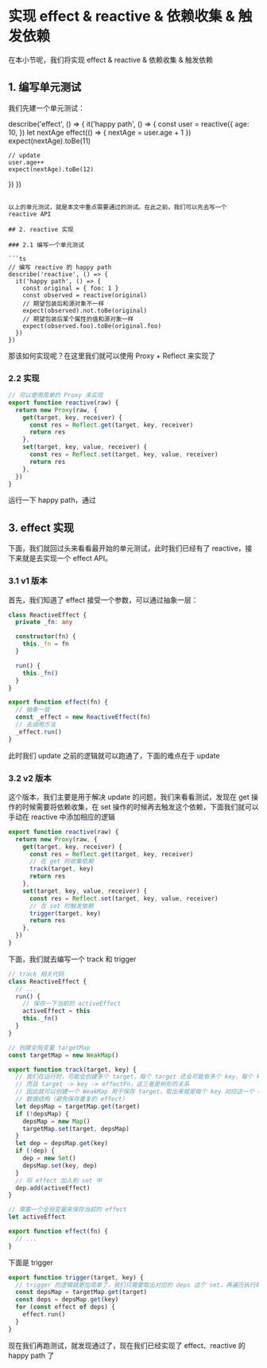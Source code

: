 # 实现 effect & reactive & 依赖收集 & 触发依赖


在本小节呢，我们将实现 effect & reactive & 依赖收集 & 触发依赖

## 1. 编写单元测试

我们先建一个单元测试：


describe('effect', () => {
it('happy path', () => {
const user = reactive({
age: 10,
})
let nextAge
effect(() => {
nextAge = user.age + 1
})
expect(nextAge).toBe(11)

    // update
    user.age++
    expect(nextAge).toBe(12)
   
})
})

```

以上的单元测试，就是本文中重点需要通过的测试。在此之前，我们可以先去写一个 reactive API

## 2. reactive 实现

### 2.1 编写一个单元测试

```ts
// 编写 reactive 的 happy path
describe('reactive', () => {
  it('happy path', () => {
    const original = { foo: 1 }
    const observed = reactive(original)
    // 期望包装后和源对象不一样
    expect(observed).not.toBe(original)
    // 期望包装后某个属性的值和源对象一样
    expect(observed.foo).toBe(original.foo)
  })
})
```

那该如何实现呢？在这里我们就可以使用 Proxy + Reflect 来实现了

### 2.2 实现

```ts
// 可以使用简单的 Proxy 来实现
export function reactive(raw) {
  return new Proxy(raw, {
    get(target, key, receiver) {
      const res = Reflect.get(target, key, receiver)
      return res
    },
    set(target, key, value, receiver) {
      const res = Reflect.set(target, key, value, receiver)
      return res
    },
  })
}
```

运行一下 happy path，通过

## 3. effect 实现

下面，我们就回过头来看看最开始的单元测试，此时我们已经有了 reactive，接下来就是去实现一个 effect API。

### 3.1 v1 版本

首先，我们知道了 effect 接受一个参数，可以通过抽象一层：

```ts
class ReactiveEffect {
  private _fn: any

  constructor(fn) {
    this._fn = fn
  }

  run() {
    this._fn()
  }
}

export function effect(fn) {
  // 抽象一层
  const _effect = new ReactiveEffect(fn)
  // 去调用方法
  _effect.run()
}
```

此时我们 update 之前的逻辑就可以跑通了，下面的难点在于 update

### 3.2 v2 版本

这个版本，我们主要是用于解决 update 的问题，我们来看看测试，发现在 get 操作的时候需要将依赖收集，在 set
操作的时候再去触发这个依赖，下面我们就可以手动在 reactive 中添加相应的逻辑

```ts
export function reactive(raw) {
  return new Proxy(raw, {
    get(target, key, receiver) {
      const res = Reflect.get(target, key, receiver)
      // 在 get 时收集依赖
      track(target, key)
      return res
    },
    set(target, key, value, receiver) {
      const res = Reflect.set(target, key, value, receiver)
      // 在 set 时触发依赖
      trigger(target, key)
      return res
    },
  })
}
```

下面，我们就去编写一个 track 和 trigger

```ts
// track 相关代码
class ReactiveEffect {
  // ...
  run() {
    // 保存一下当前的 activeEffect
    activeEffect = this
    this._fn()
  }
}

// 创建全局变量 targetMap
const targetMap = new WeakMap()

export function track(target, key) {
  // 我们在运行时，可能会创建多个 target，每个 target 还会可能有多个 key，每个 key 又关联着多个 effectFn
  // 而且 target -> key -> effectFn，这三者是树形的关系
  // 因此就可以创建一个 WeakMap 用于保存 target，取出来就是每个 key 对应这一个 depsMap，而每个 depsMap 又是一个 Set
  // 数据结构（避免保存重复的 effect）
  let depsMap = targetMap.get(target)
  if (!depsMap) {
    depsMap = new Map()
    targetMap.set(target, depsMap)
  }
  let dep = depsMap.get(key)
  if (!dep) {
    dep = new Set()
    depsMap.set(key, dep)
  }
  // 将 effect 加入到 set 中
  dep.add(activeEffect)
}

// 需要一个全局变量来保存当前的 effect
let activeEffect

export function effect(fn) {
  // ...
}
```

下面是 trigger

```ts
export function trigger(target, key) {
  // trigger 的逻辑就更加简单了，我们只需要取出对应的 deps 这个 set，再遍历执行每个 effect 就可以了
  const depsMap = targetMap.get(target)
  const deps = depsMap.get(key)
  for (const effect of deps) {
    effect.run()
  }
}
```

现在我们再跑测试，就发现通过了，现在我们已经实现了 effect、reactive 的 happy path 了



